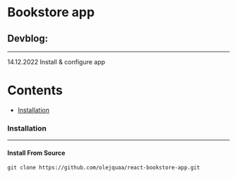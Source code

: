# Bookstore app

## Devblog:
_______________________________
14.12.2022 Install & configure app



## 


Contents
========
 * [Installation](#installation)

### Installation
---

#### Install From Source 
`git clone https://github.com/olejquaa/react-bookstore-app.git `


